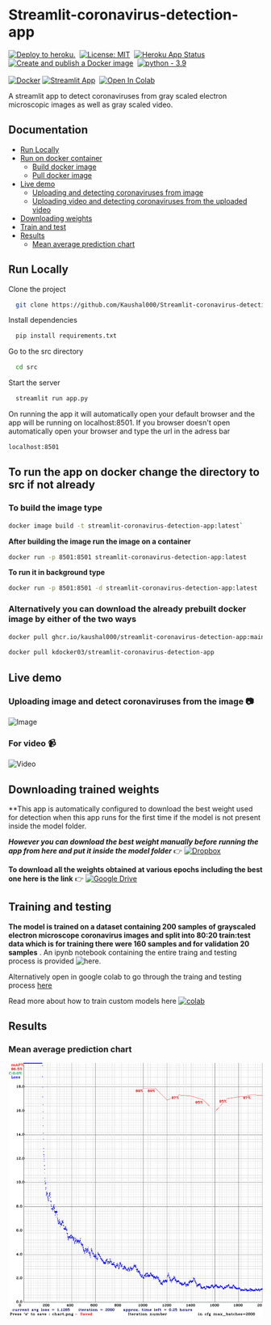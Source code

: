 # Streamlit-coronavirus-detection-app

[![Deploy to heroku.](https://github.com/Kaushal000/Streamlit-coronavirus-detection-app/actions/workflows/main.yml/badge.svg)](https://github.com/Kaushal000/Streamlit-coronavirus-detection-app/actions/workflows/main.yml)
&nbsp;[![License: MIT](https://img.shields.io/badge/License-MIT-yellow.svg)](https://opensource.org/licenses/MIT)
&nbsp;[![Heroku App Status](http://heroku-shields.herokuapp.com/streamlit-github)](https://streamlit-github.herokuapp.com/)
&nbsp;[![Create and publish a Docker image](https://github.com/Kaushal000/Streamlit-coronavirus-detection-app/actions/workflows/Dockerimage.yaml/badge.svg)](https://github.com/Kaushal000/Streamlit-coronavirus-detection-app/actions/workflows/Dockerimage.yaml)
&nbsp;[![python - 3.9](https://upload.wikimedia.org/wikipedia/commons/1/1b/Blue_Python_3.9_Shield_Badge.svg)](https://www.python.org/downloads/release/python-397/)
<br><br>[![Docker](https://img.shields.io/badge/docker-%230db7ed.svg?style=for-the-badge&logo=docker&logoColor=white)](https://hub.docker.com/repository/docker/kdocker03/streamlit-coronavirus-detection-app/general)&nbsp;[![Streamlit App](https://static.streamlit.io/badges/streamlit_badge_black_white.svg)](https://share.streamlit.io/kaushal000/streamlit-coronavirus-detection-app/main/src/app.py)
&nbsp;[![Open In Colab](https://colab.research.google.com/assets/colab-badge.svg)](https://colab.research.google.com/drive/1KszU9b3t-T_Ia5GNjiy_uuktOnydlEID)


A streamlit app to detect coronaviruses from gray scaled electron microscopic images as well as gray scaled video. 

## Documentation 

* [Run Locally](#run-locally)
* [Run on docker container](#to-run-the-app-on-docker-change-the-directory-to-src-if-not-already)
    - [Build docker image](#to-build-the-image-type )
    - [Pull docker image](#alternatively-you-can-download-the-already-prebuilt-docker-image-by-either-of-the-two-way)
* [Live demo](#live-demo)
    - [Uploading and detecting coronaviruses from image](#uploading-image-and-detect-coronaviruses-from-the-image-camera)
    - [Uploading video and detecting coronaviruses from the uploaded video](#for-video-video_camera) 
* [Downloading weights](#downloading-trained-weights)
* [Train and test](#training-and-testing)
* [Results](#results)
    - [Mean average prediction chart](#mean-average-prediction-chart)



## Run Locally

Clone the project

```bash
  git clone https://github.com/Kaushal000/Streamlit-coronavirus-detection-app.git
```


Install dependencies

```bash
  pip install requirements.txt
```

Go to the src directory

```bash
  cd src
```

Start the server

```bash
  streamlit run app.py
```

On running the app it will automatically open your default browser and the app will be running on localhost:8501. If you browser doesn't open automatically open your browser and type the url in the adress bar 

```bash 
localhost:8501
```

## To run the app on docker change the directory to src if not already

### To build the image type 
```bash
docker image build -t streamlit-coronavirus-detection-app:latest`
```
**After building the image run the image on a container** 
```bash
docker run -p 8501:8501 streamlit-coronavirus-detection-app:latest
```

**To run it in background type** 
```bash
docker run -p 8501:8501 -d streamlit-coronavirus-detection-app:latest
```
### Alternatively you can download the already prebuilt docker image by either of the two ways 

```bash
docker pull ghcr.io/kaushal000/streamlit-coronavirus-detection-app:main
```


```bash
docker pull kdocker03/streamlit-coronavirus-detection-app
```

## Live demo

### Uploading image and detect coronaviruses from the image :camera:  
![Image](https://github.com/Kaushal000/Streamlit-coronavirus-detection-app/blob/main/Demo.gif)

### For video :video_camera:
![Video](https://github.com/Kaushal000/Streamlit-coronavirus-detection-app/blob/main/Demovideo.gif)



## Downloading trained weights
**This app is automatically configured to download the best weight used for detection when this app runs for the first time if the model is not present inside the model folder.

***However you can download the best weight manually before running the app from here and put it inside the model folder*** 
:point_right: [![Dropbox](https://img.shields.io/badge/Dropbox-%233B4D98.svg?style=for-the-badge&logo=Dropbox&logoColor=white)](https://www.dropbox.com/s/909wlai4r3y4uz1/cov_yolov4_best.weights?dl=0)

**To download all the weights obtained at various epochs including the best one here is the link** 
:point_right: [![Google Drive](https://img.shields.io/badge/Google%20Drive-4285F4?style=for-the-badge&logo=googledrive&logoColor=white)](https://drive.google.com/drive/folders/1nXGd1WZOlzk8fW36ADKfcHPvm3lBY7OT?usp=sharing)

## Training and testing 
**The model is trained on a dataset containing 200 samples of grayscaled electron microscope coronavirus images and split into 80:20 train:test data which is for training there were 160 samples and for validation 20 samples** . An ipynb notebook containing the entire traing and testing process is provided ![here]('Coronavirus_detection_train_and_test_model.ipynb').

Alternatively open in google colab to go through the traing and testing process <a href="https://github.com/Kaushal000/Streamlit-coronavirus-detection-app/blob/main/Coronavirus_detection_train_and_test_model.ipynb">here</a>

Read more about how to train custom models here [![colab](https://user-images.githubusercontent.com/4096485/86174097-b56b9000-bb29-11ea-9240-c17f6bacfc34.png)](https://colab.research.google.com/drive/1_GdoqCJWXsChrOiY8sZMr_zbr_fH-0Fg)

## Results

### Mean average prediction chart
![MAP](https://github.com/Kaushal000/Streamlit-coronavirus-detection-app/blob/main/map-chart/chart_cov_yolov4.png)

